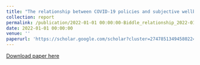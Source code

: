 ```yaml
---
title: "The relationship between COVID-19 policies and subjective wellbeing–August 2022 ANU Centre for Social Research and Methods"
collection: report
permalink: /publication/2022-01-01 00:00:00-Biddle_relationship_2022-01-01 00:00:00
date: 2022-01-01 00:00:00
venue: ''
paperurl: 'https://scholar.google.com/scholar?cluster=2747851349458022468&hl=en&oi=scholarr'
---
```

[Download paper here](https://scholar.google.com/scholar?cluster=2747851349458022468&hl=en&oi=scholarr)
